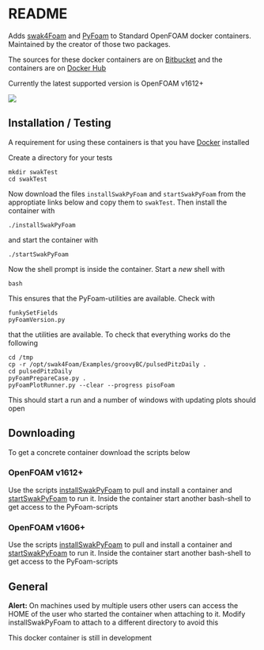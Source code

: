 # README #

Adds [swak4Foam](https://openfoamwiki.net/index.php/Contrib/swak4Foam) and [PyFoam](https://openfoamwiki.net/index.php/Contrib/PyFoam) to Standard OpenFOAM docker containers. Maintained by the creator of those two packages.

The sources for these docker containers are on [Bitbucket](https://bitbucket.org/bgschaid/swak4foamandpyfoamdockerfile) and the containers are on [Docker Hub](https://hub.docker.com/r/hfdresearch/swak4foamandpyfoam/)

Currently the latest supported version is OpenFOAM v1612+

[![](https://images.microbadger.com/badges/image/hfdresearch/swak4foamandpyfoam.svg)](https://microbadger.com/images/hfdresearch/swak4foamandpyfoam "Get your own image badge on microbadger.com")

## Installation / Testing ##

A requirement for using these containers is that you have [Docker](https://www.docker.com/) installed

Create a directory for your tests

    mkdir swakTest
    cd swakTest

Now download the files `installSwakPyFoam` and `startSwakPyFoam` from the approptiate links below and copy them to `swakTest`. Then install the container with 
    
    ./installSwakPyFoam

and start the container with

    ./startSwakPyFoam

Now the shell prompt is inside the container. Start a *new* shell with 

    bash

This ensures that the PyFoam-utilities are available. Check with

    funkySetFields
    pyFoamVersion.py

that the utilities are available. To check that everything works do the following

    cd /tmp
    cp -r /opt/swak4Foam/Examples/groovyBC/pulsedPitzDaily .
    cd pulsedPitzDaily
    pyFoamPrepareCase.py .
    pyFoamPlotRunner.py --clear --progress pisoFoam

This should start a run and a number of windows with updating plots should open

## Downloading ##

To get a concrete container download the scripts below

### OpenFOAM v1612+ ###

Use the scripts [installSwakPyFoam](https://bitbucket.org/bgschaid/swak4foamandpyfoamdockerfile/raw/69c133458f9085248b649bc071cb41a6c8226651/installSwakPyFoam) to pull and install a container and [startSwakPyFoam](https://bitbucket.org/bgschaid/swak4foamandpyfoamdockerfile/raw/69c133458f9085248b649bc071cb41a6c8226651/startSwakPyFoam) to run it. Inside the container start another bash-shell to get access to the PyFoam-scripts


### OpenFOAM v1606+ ###

Use the scripts [installSwakPyFoam](https://bitbucket.org/bgschaid/swak4foamandpyfoamdockerfile/src/67976d0d86c566e4fc735e0cbf994c48f78c0acf/installSwakPyFoam?at=v1606%2B&fileviewer=file-view-default) to pull and install a container and [startSwakPyFoam](https://bitbucket.org/bgschaid/swak4foamandpyfoamdockerfile/src/67976d0d86c566e4fc735e0cbf994c48f78c0acf/startSwakPyFoam?at=v1606%2B&fileviewer=file-view-default) to run it. Inside the container start another bash-shell to get access to the PyFoam-scripts

## General ##

**Alert:** On machines used by multiple users other users can access the HOME of the user who started the container when attaching to it. Modify installSwakPyFoam to attach to a different directory to avoid this

This docker container is still in development